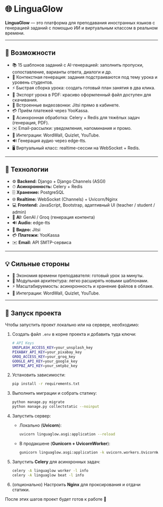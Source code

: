 # 🌐 LinguaGlow

**LinguaGlow** — это платформа для преподавания иностранных языков с генерацией заданий с помощью ИИ и виртуальным классом в реальном времени.

---

## 🚀 Возможности

* 📚 15 шаблонов заданий с AI-генерацией: заполнить пропуски, сопоставление, варианты ответа, диалоги и др.
* 🎯 Контекстная генерация: задания подстраиваются под тему урока и уровень студентов.
* ⚡ Быстрая сборка урока: создать готовый план занятия в два клика.
* 📝 Экспорт урока в PDF: красиво оформленный файл доступен для скачивания.
* 🎥 Встроенные видеозвонки: Jitsi прямо в кабинете.
* 💳 Приём платежей через YooKassa.
* 🔄 Асинхронная обработка: Celery + Redis для тяжёлых задач (генерация, PDF).
* ✉️ Email-рассылки: уведомления, напоминания и промо.
* 🔗 Интеграции: WordWall, Quizlet, YouTube.
* 🔊 Генерация аудио через edge-tts.
* 🖥 Виртуальный класс: realtime-сессии на WebSocket + Redis.

---

## 🧠 Технологии

* ⚙️ **Backend:** Django + Django Channels (ASGI)
* ⏱ **Асинхронность:** Celery + Redis
* 🗄 **Хранение:** PostgreSQL
* 🌐 **Realtime:** WebSocket (Channels) + Uvicorn/Nginx
* 💻 **Frontend:** JavaScript, Bootstrap, адаптивный UI (teacher / student / admin)
* 🤖 **AI:** GenAI / Groq (генерация контента)
* 🔊 **Audio:** edge-tts
* 🎥 **Видео:** Jitsi
* 💳 **Платежи:** YooKassa
* ✉️ **Email:** API SMTP-сервиса

---

## 💡 Сильные стороны

* 🚀 Экономия времени преподавателя: готовый урок за минуты.
* 🧩 Модульная архитектура: легко расширять новыми шаблонами.
* ⚡ Масштабируемость: асинхронность и хранение файлов в облаке.
* 🔗 Интеграции: WordWall, Quizlet, YouTube.


---

## 🔧 Запуск проекта

Чтобы запустить проект локально или на сервере, необходимо:

1. Создать файл `.env` в корне проекта и добавить туда ключи:
   ```bash
   # API Keys
   UNSPLASH_ACCESS_KEY=your_unsplash_key
   PIXABAY_API_KEY=your_pixabay_key
   GROQ_ACCESS_KEY=your_groq_key
   GOOGLE_API_KEY=your_google_key
   SMTPBZ_API_KEY=your_smtpbz_key
   ```

2. Установить зависимости:

   ```bash
   pip install -r requirements.txt
   ```

3. Выполнить миграции и собрать статику:

   ```bash
   python manage.py migrate
   python manage.py collectstatic --noinput
   ```

4. Запустить сервер:

   * Локально (**Uvicorn**):

     ```bash
     uvicorn linguaglow.asgi:application --reload
     ```
   * В продакшене (**Gunicorn + UvicornWorker**):

     ```bash
     gunicorn linguaglow.asgi:application -k uvicorn.workers.UvicornWorker
     ```

5. Запустить **Celery** для асинхронных задач:

   ```bash
   celery -A linguaglow worker -l info
   celery -A linguaglow beat -l info
   ```

6. (опционально) Настроить **Nginx** для проксирования и отдачи статики.

После этих шагов проект будет готов к работе 🚀
